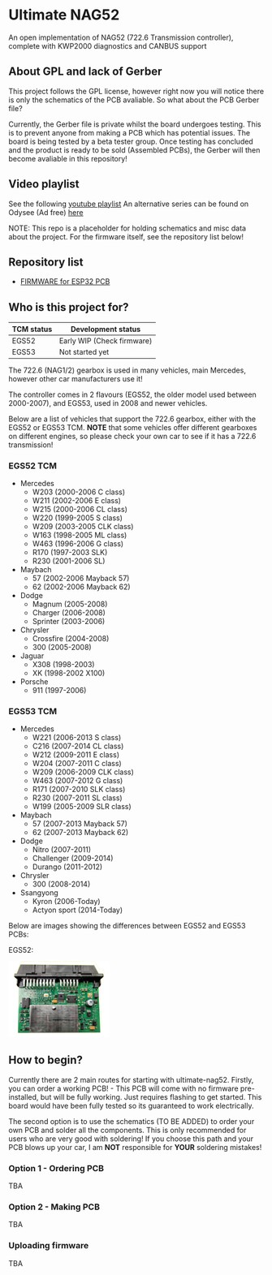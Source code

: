# Ultimate NAG52
An open implementation of NAG52 (722.6 Transmission controller), complete with KWP2000 diagnostics and CANBUS support

## About GPL and lack of Gerber

This project follows the GPL license, however right now you will notice there is only the schematics of the PCB avaliable. So what about the PCB Gerber file?

Currently, the Gerber file is private whilst the board undergoes testing. This is to prevent anyone from making a PCB which has potential issues. The board is being tested by a beta tester group. Once testing has concluded and the product is ready to be sold (Assembled PCBs), the Gerber will then become avaliable in this repository!

## Video playlist

See the following [youtube playlist](https://youtube.com/playlist?list=PLxrw-4Vt7xtu9d8lCkMCG0_K7oHcsSMtF)
An alternative series can be found on Odysee (Ad free) [here](https://odysee.com/@rand_ash:58/ultimagenag52:f)

NOTE: This repo is a placeholder for holding schematics and misc data about the project. For the firmware itself,
see the repository list below!

## Repository list

* [FIRMWARE for ESP32 PCB](https://github.com/rnd-ash/ultimate-nag52-fw)

## Who is this project for?

| TCM status | Development status |
|----|----|
|EGS52| Early WIP (Check firmware) |
|EGS53| Not started yet |

The 722.6 (NAG1/2) gearbox is used in many vehicles, main Mercedes, however other car manufacturers use it!

The controller comes in 2 flavours (EGS52, the older model used between 2000-2007), and EGS53, used in 2008 and newer vehicles.

Below are a list of vehicles that support the 722.6 gearbox, either with the EGS52 or EGS53 TCM. **NOTE** that some vehicles offer different gearboxes on different engines, so please check your own car to see if it has a 722.6 transmission!

### EGS52 TCM
* Mercedes
    * W203 (2000-2006 C class)
    * W211 (2002-2006 E class)
    * W215 (2000-2006 CL class)
    * W220 (1999-2005 S class)
    * W209 (2003-2005 CLK class)
    * W163 (1998-2005 ML class)
    * W463 (1996-2006 G class)
    * R170 (1997-2003 SLK)
    * R230 (2001-2006 SL)
* Maybach
    * 57 (2002-2006 Mayback 57)
    * 62 (2002-2006 Mayback 62)
* Dodge
    * Magnum (2005-2008)
    * Charger (2006-2008)
    * Sprinter (2003-2006)
* Chrysler
    * Crossfire (2004-2008)
    * 300 (2005-2008)
* Jaguar
    * X308 (1998-2003)
    * XK (1998-2002 X100)
* Porsche
    * 911 (1997-2006)

### EGS53 TCM
* Mercedes
    * W221 (2006-2013 S class)
    * C216 (2007-2014 CL class)
    * W212 (2009-2011 E class)
    * W204 (2007-2011 C class)
    * W209 (2006-2009 CLK class)
    * W463 (2007-2012 G class)
    * R171 (2007-2010 SLK class)
    * R230 (2007-2011 SL class)
    * W199 (2005-2009 SLR class)
* Maybach
    * 57 (2007-2013 Mayback 57)
    * 62 (2007-2013 Mayback 62)
* Dodge
    * Nitro (2007-2011)
    * Challenger (2009-2014)
    * Durango (2011-2012)
* Chrysler
    * 300 (2008-2014)
* Ssangyong
    * Kyron (2006-Today)
    * Actyon sport (2014-Today)

Below are images showing the differences between EGS52 and EGS53 PCBs:

EGS52:

<img src="images/egs52.png" alt="EGS52 PCB (from 2006 W203)" width="200"/>


## How to begin?

Currently there are 2 main routes for starting with ultimate-nag52. Firstly, you can order a working PCB! - This PCB will come with no firmware pre-installed, but will be fully working. Just requires flashing to get started. This board would have been fully tested so its guaranteed to work electrically.

The second option is to use the schematics (TO BE ADDED) to order your own PCB and solder all the components. This is only recommended for users who are very good with soldering! If you choose this path and your PCB blows up your car, I am **NOT** responsible for **YOUR** soldering mistakes!

### Option 1 - Ordering PCB
TBA

### Option 2 - Making PCB
TBA

### Uploading firmware
TBA
